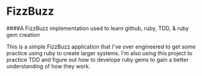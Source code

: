 FizzBuzz
========

####A FizzBuzz implementation used to learn github, ruby, TDD, & ruby gem creation

This is a simple FizzBuzz application that I've over engineered to
get some practice using ruby to create larger systems. I'm also 
using this project to practice TDD and figure out how to develope
ruby gems to gain a better understanding of how they work.

